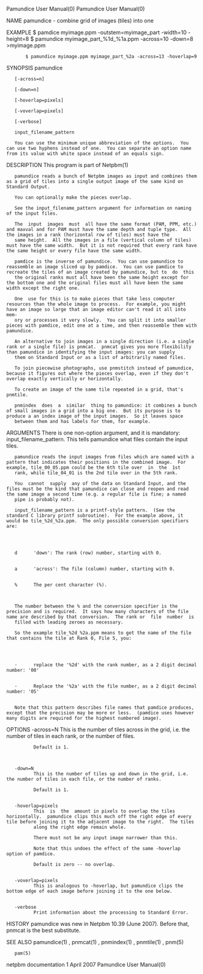 Pamundice User Manual(0)                                                                                                                                                             Pamundice User Manual(0)



NAME
       pamundice - combine grid of images (tiles) into one


EXAMPLE
           $ pamdice myimage.ppm -outstem=myimage_part -width=10 -height=8
           $ pamundice myimage_part_%1d_%1a.ppm -across=10 -down=8 >myimage.ppm

           $ pamundice myimage.ppm myimage_part_%2a -across=13 -hoverlap=9



SYNOPSIS
       pamundice

       [-across=n]

       [-down=n]

       [-hoverlap=pixels]

       [-voverlap=pixels]

       [-verbose]

       input_filename_pattern

       You can use the minimum unique abbreviation of the options.  You can use two hyphens instead of one.  You can separate an option name from its value with white space instead of an equals sign.


DESCRIPTION
       This program is part of Netpbm(1)

       pamundice reads a bunch of Netpbm images as input and combines them as a grid of tiles into a single output image of the same kind on Standard Output.

       You can optionally make the pieces overlap.

       See the input_filename_pattern argument for information on naming of the input files.

       The  input  images  must  all have the same format (PAM, PPM, etc.)  and maxval and for PAM must have the same depth and tuple type.  All the images in a rank (horizontal row of tiles) must have the
       same height.  All the images in a file (vertical column of tiles) must have the same width.  But it is not required that every rank have the same height or every file have the same width.

       pamdice is the inverse of pamundice.  You can use pamundice to reassemble an image sliced up by pamdice.  You can use pamdice to recreate the tiles of an image created by pamundice, but to  do  this
       the original ranks must all have been the same height except for the bottom one and the original files must all have been the same width except the right one.

       One  use for this is to make pieces that take less computer resources than the whole image to process.  For example, you might have an image so large that an image editor can't read it all into mem-
       ory or processes it very slowly.  You can split it into smaller pieces with pamdice, edit one at a time, and then reassemble them with pamundice.

       An alternative to join images in a single direction (i.e. a single rank or a single file) is pnmcat.  pnmcat gives you more flexibility than pamundice in identifying the input images: you can supply
       them on Standard Input or as a list of arbitrarily named files.

       To join piecewise photographs, use pnmstitch instead of pamundice, because it figures out where the pieces overlap, even if they don't overlap exactly vertically or horizontally.

       To create an image of the same tile repeated in a grid, that's pnmtile.

       pnmindex  does  a  similar  thing to pamundice: it combines a bunch of small images in a grid into a big one.  But its purpose is to produce a an index image of the input images.  So it leaves space
       between them and has labels for them, for example.


ARGUMENTS
       There is one non-option argument, and it is mandatory: input_filename_pattern.  This tells pamundice what files contain the input tiles.

       pamundice reads the input images from files which are named with a pattern that indicates their positions in the combined image.  For example, tile_00_05.ppm could be the 6th tile over  in  the  1st
       rank, while tile_04_01 is the 2nd tile over in the 5th rank.

       You  cannot  supply  any of the data on Standard Input, and the files must be the kind that pamundice can close and reopen and read the same image a second time (e.g. a regular file is fine; a named
       pipe is probably not).

       input_filename_pattern is a printf-style pattern.  (See the standard C library printf subroutine).  For the example above, it would be tile_%2d_%2a.ppm.  The only possible conversion specifiers are:




       d      'down': The rank (row) number, starting with 0.


       a      'across': The file (column) number, starting with 0.


       %      The per cent character (%).



       The number between the % and the conversion specifier is the precision and is required.  It says how many characters of the file name are described by that conversion.  The rank or  file  number  is
       filled with leading zeroes as necessary.

       So the example tile_%2d_%2a.ppm means to get the name of the file that contains the tile at Rank 0, File 5, you:




       ·      replace the '%2d' with the rank number, as a 2 digit decimal number: '00'


       ·      Replace the '%2a' with the file number, as a 2 digit decimal number: '05'


       Note that this pattern describes file names that pamdice produces, except that the precision may be more or less.  (pamdice uses however many digits are required for the highest numbered image).



OPTIONS
       -across=N
              This is the number of tiles across in the grid, i.e. the number of tiles in each rank, or the number of files.

              Default is 1.



       -down=N
              This is the number of tiles up and down in the grid, i.e. the number of tiles in each file, or the number of ranks.

              Default is 1.


       -hoverlap=pixels
              This  is  the  amount in pixels to overlap the tiles horizontally.  pamundice clips this much off the right edge of every tile before joining it to the adjacent image to the right.  The tiles
              along the right edge remain whole.

              There must not be any input image narrower than this.

              Note that this undoes the effect of the same -hoverlap option of pamdice.

              Default is zero -- no overlap.


       -voverlap=pixels
              This is analogous to -hoverlap, but pamundice clips the bottom edge of each image before joining it to the one below.


       -verbose
              Print information about the processing to Standard Error.




HISTORY
       pamundice was new in Netpbm 10.39 (June 2007).  Before that, pnmcat is the best substitute.



SEE ALSO
       pamundice(1) , pnmcat(1) , pnmindex(1) , pnmtile(1) , pnm(5)

       pam(5)



netpbm documentation                                                                             1 April 2007                                                                        Pamundice User Manual(0)
